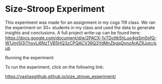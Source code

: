 # Size-Stroop Experiment

This experiment was made for an assignment in my cogs 119 class. We ran the experiment on 30+ students in my class and used the data to generate insights and conclusions. A full project write-up can be found here: https://docs.google.com/document/d/e/2PACX-1vTDcttk5hLuo4iqSm0ofQ-W1Jmj5I3jThsvLi6NzTVB5HQ3zCPQACV36Q3YdMnZbgqQynzArAZ9Jujc/pub

Running the experiment:

To run the experiment, click on the following link:

https://yashasgithub.github.io/size_stroop_experiment/
